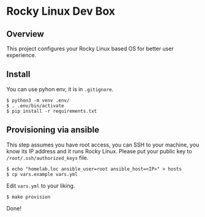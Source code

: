 # Rocky Linux Dev Box

## Overview

This project configures your Rocky Linux based OS for better user experience.

## Install

You can use pyhon env, it is in `.gitignore`.

```
$ python3 -m venv .env/
$ . .env/bin/activate
$ pip install -r requirements.txt
```

## Provisioning via ansible

This step assumes you have root access, you can SSH to your machine, you know
its IP address and it runs Rocky Linux. Please put your public key to
`/root/.ssh/authorized_keys` file.

```
$ echo "homelab.loc ansible_user=root ansible_host=<IP>" > hosts
$ cp vars.example vars.yml
```
Edit `vars.yml` to your liking.

```
$ make provision
```

Done!
